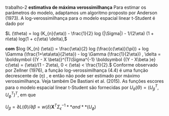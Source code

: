 trabalho-2
**estimativa de máxima verossimilhança**
 Para estimar os parâmetros do modelo, adaptamos um algoritmo proposto por Anderson (1973). A log-verossimilhança para o modelo espacial linear t-Student é dado por 

 $L (\theta) = log (K_{n}(\eta)) - \frac{1}{2} log (|\Sigma|) - 1/(2\eta) (1 + n\eta) log(1 + c(\eta) \delta),$

 
 **com** $log (K_{n} (\eta)) = \frac{\eta}{2} log (\frac{c(\eta)}{\pi}) + log \Gamma (\frac{1+\eta\eta}{2\eta}) - log \Gamma (\frac{1}{2\eta}) , \delta = \boldsymbol {(Y - X \beta)}^(T)\Sigma^{-1} \boldsymbol {(Y - X\beta )e} c(\eta) = (\eta)/(1 - 2\eta), 0 < (\eta) < \frac{1}{2}.$ Conforme observado por Zellner (1976), a função log-verossimilhança (4.4) é uma função decrescente de $(\eta)$ , e então não pode ser estimado por máximo verossimilhança. Veja também De Bastiani et al. (2015).
  As funções escores para o modelo espacial linear t-Student são fornecidas por  $U_{\theta}({\Theta}) = (U_{\beta}^{T} , U_{\phi}^{T})^{T}$, em que
 
 $U_{\beta} = {\partial}{L}({\Theta})/{\partial}{\beta} = w({\delta}) \boldsymbol{X}^T{\Sigma}^{-1}_{\epsilon} **and** (U_{\phi})$
 
